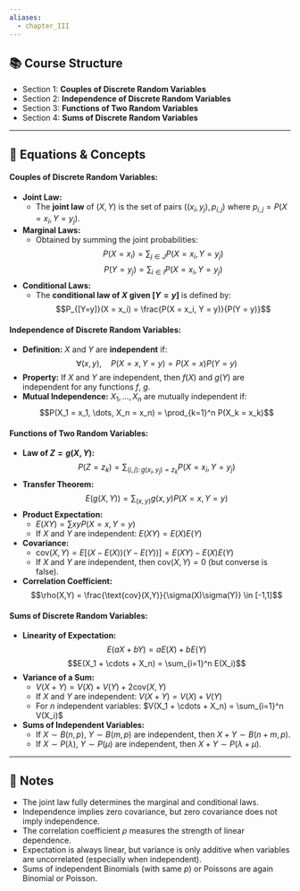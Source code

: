 ```yaml
---
aliases:
  - chapter_III
---
```


## 📚 Course Structure
- Section 1: **Couples of Discrete Random Variables**
- Section 2: **Independence of Discrete Random Variables**
- Section 3: **Functions of Two Random Variables**
- Section 4: **Sums of Discrete Random Variables**

---
## 📐 Equations & Concepts
#### Couples of Discrete Random Variables:
- **Joint Law:**
  - The **joint law** of $(X, Y)$ is the set of pairs $((x_i, y_j), p_{i,j})$ where $p_{i,j} = P(X = x_i, Y = y_j)$.
- **Marginal Laws:**
  - Obtained by summing the joint probabilities:
    $$P(X = x_i) = \sum_{j \in J} P(X = x_i, Y = y_j)$$
    $$P(Y = y_j) = \sum_{i \in I} P(X = x_i, Y = y_j)$$
- **Conditional Laws:**
  - The **conditional law of $X$ given $[Y = y]$** is defined by:
    $$P_{[Y=y]}(X = x_i) = \frac{P(X = x_i, Y = y)}{P(Y = y)}$$

#### Independence of Discrete Random Variables:
- **Definition:** $X$ and $Y$ are **independent** if:
  $$\forall (x, y),\quad P(X = x, Y = y) = P(X = x)P(Y = y)$$
- **Property:** If $X$ and $Y$ are independent, then $f(X)$ and $g(Y)$ are independent for any functions $f$, $g$.
- **Mutual Independence:** $X_1, \dots, X_n$ are mutually independent if:
  $$P(X_1 = x_1, \dots, X_n = x_n) = \prod_{k=1}^n P(X_k = x_k)$$

#### Functions of Two Random Variables:
- **Law of $Z = g(X, Y)$:**
  $$P(Z = z_k) = \sum_{(i,j):\, g(x_i,y_j)=z_k} P(X = x_i, Y = y_j)$$
- **Transfer Theorem:**
  $$E(g(X, Y)) = \sum_{(x,y)} g(x, y) P(X = x, Y = y)$$
- **Product Expectation:**
  - $E(XY) = \sum xy P(X = x, Y = y)$
  - If $X$ and $Y$ are independent: $E(XY) = E(X)E(Y)$
- **Covariance:**
  - $\text{cov}(X,Y) = E[(X - E(X))(Y - E(Y))] = E(XY) - E(X)E(Y)$
  - If $X$ and $Y$ are independent, then $\text{cov}(X,Y) = 0$ (but converse is false).
- **Correlation Coefficient:**
  $$\rho(X,Y) = \frac{\text{cov}(X,Y)}{\sigma(X)\sigma(Y)} \in [-1,1]$$

#### Sums of Discrete Random Variables:
- **Linearity of Expectation:**
  $$E(aX + bY) = aE(X) + bE(Y)$$
  $$E(X_1 + \cdots + X_n) = \sum_{i=1}^n E(X_i)$$
- **Variance of a Sum:**
  - $V(X + Y) = V(X) + V(Y) + 2\text{cov}(X,Y)$
  - If $X$ and $Y$ are independent: $V(X + Y) = V(X) + V(Y)$
  - For $n$ independent variables: $V(X_1 + \cdots + X_n) = \sum_{i=1}^n V(X_i)$
- **Sums of Independent Variables:**
  - If $X \sim B(n,p)$, $Y \sim B(m,p)$ are independent, then $X + Y \sim B(n+m, p)$.
  - If $X \sim P(\lambda)$, $Y \sim P(\mu)$ are independent, then $X + Y \sim P(\lambda + \mu)$.

---
## 📝 Notes
- The joint law fully determines the marginal and conditional laws.
- Independence implies zero covariance, but zero covariance does not imply independence.
- The correlation coefficient $\rho$ measures the strength of linear dependence.
- Expectation is always linear, but variance is only additive when variables are uncorrelated (especially when independent).
- Sums of independent Binomials (with same $p$) or Poissons are again Binomial or Poisson.